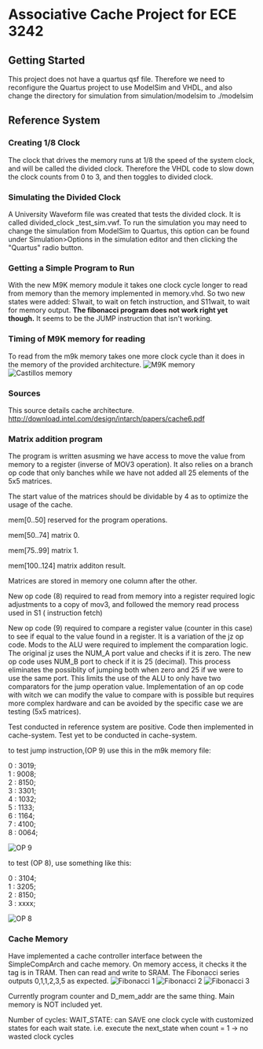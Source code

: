 # Associative Cache Project for ECE 3242

## Getting Started
This project does not have a quartus qsf file. Therefore we need to reconfigure the Quartus project
to use ModelSim and VHDL, and also change the directory for simulation from simulation/modelsim to ./modelsim

## Reference System

### Creating 1/8 Clock

The clock that drives the memory runs at 1/8 the speed of the system clock, 
and will be called the divided clock. Therefore the VHDL code to slow down
the clock counts from 0 to 3, and then toggles to divided clock.

### Simulating the Divided Clock

A University Waveform file was created that tests the divided clock. 
It is called divided_clock _test_sim.vwf.
To run the simulation you may need to change the simulation from ModelSim 
to Quartus, this option can be found under Simulation>Options in the simulation
editor and then clicking the "Quartus" radio button.

### Getting a Simple Program to Run

With the new M9K memory module it takes one clock cycle longer to read from memory than the memory implemented in memory.vhd. So two new states were added: S1wait, to wait on fetch instruction, and S11wait, to wait for memory output. **The fibonacci program does not work right yet though.** It seems to be the JUMP instruction that isn't working.

### Timing of M9K memory for reading

To read from the m9k memory takes one more clock cycle than it does in the memory of the provided architecture.
![M9K memory](https://raw.githubusercontent.com/davejmurphy/cache-project/master/m9k_sim.PNG?token=AGFDIxUzVx8qfR9N9X3kv4ObQsWfYIE-ks5W6W1TwA%3D%3D)
![Castillos memory](https://raw.githubusercontent.com/davejmurphy/cache-project/master/castillo_mem_sim.PNG?token=AGFDI-Ijfs7xhMDHU0pbmbwHNoPhzm6Cks5W6W0_wA%3D%3D)

### Sources

This source details cache architecture.
http://download.intel.com/design/intarch/papers/cache6.pdf

### Matrix addition program

The program is written asusming we have access to move the value from memory to a register (inverse of MOV3 operation). It also relies on a branch op code that only banches while we have not added all 25 elements of the 5x5 matrices.

The start value of the matrices should be dividable by 4 as to optimize the usage of the cache.

mem[0..50] reserved for the program operations.

mem[50..74] matrix 0.

mem[75..99] matrix 1.

mem[100..124] matrix additon result.

Matrices are stored in memory one column after the other. 

New op code (8) required to read from memory into a register required logic adjustments to a copy of mov3,
and followed the memory read process used in S1 ( instruction fetch)

New op code (9) required to compare a register value (counter in this case) to see if equal to the value found in a register. It is a variation of the jz op code. Mods to the ALU were required to implement the comparation logic. The original jz uses the NUM_A port value and checks if it is zero. The new op code uses NUM_B port to check if it is 25 (decimal). This process eliminates the possiblity of jumping both when zero and 25 if we were to use the same port. This limits the use of the ALU to only have two comparators for the jump operation value. Implementation of an op code with witch we can modify the value to compare with is possible but requires more complex hardware and can be avoided by the specific case we are testing (5x5 matrices).

Test conducted in reference system are positive.
Code then implemented in cache-system.
Test yet to be conducted in cache-system.

to test jump instruction,(OP 9) use this in the m9k memory file: 

  0 : 3019;	   		
	1 : 9008;			
	2 : 8150;			
	3 : 3301;			
	4 : 1032;			
	5 : 1133;			
	6 : 1164;			
	7 : 4100;			
	8 : 0064;

![OP 9](https://raw.githubusercontent.com/davejmurphy/cache-project/master/OP9.png?token=ANNZ9zcV9Ij5kQC0cdkwccFZ2c9fsXeXks5W7sRIwA%3D%3D)


to test (OP 8), use something like this: 


  0 : 3104;	   		
	1 : 3205;			
	2 : 8150;			
	3 : xxxx;			
	
![OP 8](https://raw.githubusercontent.com/davejmurphy/cache-project/master/OP8.png?token=ANNZ93U40xoMfHPDB7KI9NbXAlVtG3XYks5W7sQzwA%3D%3D)





### Cache Memory
Have implemented a cache controller interface between the SimpleCompArch and cache memory. 
On memory access, it checks it the tag is in TRAM. Then can read and write to SRAM.
The Fibonacci series outputs 0,1,1,2,3,5 as expected.
![Fibonacci 1]()
![Fibonacci 2]()
![Fibonacci 3]()


Currently program counter and D_mem_addr are the same thing.
Main memory is NOT included yet.

Number of cycles:
WAIT_STATE: can SAVE one clock cycle with customized 
 states for each wait state.
 i.e. execute the next_state when count = 1
		-> no wasted clock cycles

